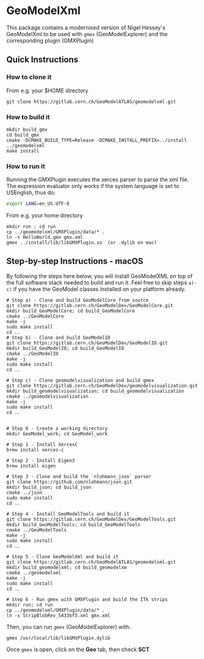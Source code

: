 # GeoModelXml

This package contains a modernised version of Nigel Hessey's GeoModelXml to be 
used with `gmex` (GeoModelExplorer) and the corresponding plugin (GMXPlugin)

## Quick Instructions

### How to clone it

From e.g. your $HOME directory

```
git clone https://gitlab.cern.ch/GeoModelATLAS/geomodelxml.git
```

### How to build it

```
mkdir build_gmx
cd build_gmx
cmake -DCMAKE_BUILD_TYPE=Release -DCMAKE_INSTALL_PREFIX=../install ../geomodelxml
make install
```

### How to run it

Running the GMXPlugin executes the xerces parser to parse the xml file. The expression evaluator only works if the system language is set to USEnglish, thus do:
```bash
export LANG=en_US.UTF-8
```

From e.g. your home directory

```
mkdir run ; cd run
cp ../geomodelxml/GMXPlugin/data/* .
ln -s HelloWorld.gmx gmx.xml
gmex ../install/lib/libGMXPlugin.so  (or .dylib on mac)
```
 
## Step-by-step Instructions - macOS

By following the steps here below, you will install GeoModelXML on top of the full software stack needed to build and run it.
Feel free to skip steps `a)-c)` if you have the GeoModel classes installed on your platform already.

```
# Step a) - Clone and build GeoModelCore from source
git clone https://gitlab.cern.ch/GeoModelDev/GeoModelCore.git
mkdir build_GeoModelCore; cd build_GeoModelCore
cmake ../GeoModelCore
make -j
sudo make install
cd ..
# Step b) - Clone and build GeoModelIO
git clone https://gitlab.cern.ch/GeoModelDev/GeoModelIO.git
mkdir build_GeoModelIO; cd build_GeoModelIO
cmake ../GeoModelIO
make -j
sudo make install
cd ..

# Step c) - Clone geomodelvisualization and build gmex
git clone https://gitlab.cern.ch/GeoModelDev/geomodelvisualization.git
mkdir build_geomodelvisualization; cd build_geomodelvisualization
cmake ../geomodelvisualization
make -j
sudo make install
cd ..


# Step 0 - Create a working directory 
mkdir GeoModel_work; cd GeoModel_work

# Step 1 - Install XercesC
brew install xerces-c

# Step 2 - Install Eigen3
brew install eigen

# Step 3 - Clone and build the `nlohmann_json` parser
git clone https://github.com/nlohmann/json.git
mkdir build_json; cd build_json
cmake ../json
sudo make install
cd ..

# Step 4 - Install GeoModelTools and build it
git clone https://gitlab.cern.ch/GeoModelDev/GeoModelTools.git
mkdir build_GeoModelTools; cd build_GeoModelTools
cmake ../GeoModelTools
make -j
sudo make install
cd ..

# Step 5 - Clone GeoModelXml and build it
git clone https://gitlab.cern.ch/GeoModelATLAS/geomodelxml.git
mkdir build_geomodelxml; cd build_geomodelxm 
cmake ../geomodelxml
make -j
sudo make install
cd ..

# Step 6 - Run gmex with GMXPlugin and build the ITk strips
mkdir run; cd run
cp ../geomodelxml/GMXPlugin/data/* .
ln -s StripBlobRev_5433bf5.xml gmx.xml
```

Then, you can run `gmex` (GeoModelExplorer) with:

```
gmex /usr/local/lib/libGMXPlugin.dylib
```

Once `gmex` is open, click on the **Geo** tab, then check **SCT**



